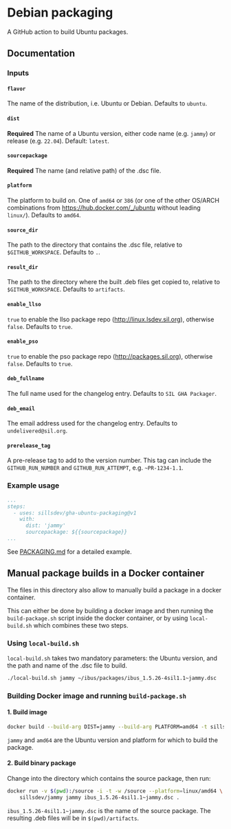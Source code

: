 # Debian packaging

A GitHub action to build Ubuntu packages.

## Documentation

### Inputs

#### `flavor`

The name of the distribution, i.e. Ubuntu or Debian. Defaults to `ubuntu`.

#### `dist`

**Required** The name of a Ubuntu version, either code name (e.g. `jammy`)
or release (e.g. `22.04`). Default: `latest`.

#### `sourcepackage`

**Required** The name (and relative path) of the .dsc file.

#### `platform`

The platform to build on. One of `amd64` or `386` (or one of the other
OS/ARCH combinations from <https://hub.docker.com/_/ubuntu> without
leading `linux/`). Defaults to `amd64`.

#### `source_dir`

The path to the directory that contains the .dsc file, relative to
`$GITHUB_WORKSPACE`. Defaults to `.`.

#### `result_dir`

The path to the directory where the built .deb files get copied to, relative
to `$GITHUB_WORKSPACE`. Defaults to `artifacts`.

#### `enable_llso`

`true` to enable the llso package repo (<http://linux.lsdev.sil.org>),
otherwise `false`. Defaults to `true`.

#### `enable_pso`

`true` to enable the pso package repo (<http://packages.sil.org>),
otherwise `false`. Defaults to `true`.

#### `deb_fullname`

The full name used for the changelog entry. Defaults to `SIL GHA Packager`.

#### `deb_email`

The email address used for the changelog entry. Defaults to `undelivered@sil.org`.

#### `prerelease_tag`

A pre-release tag to add to the version number. This tag can include the
`GITHUB_RUN_NUMBER` and `GITHUB_RUN_ATTEMPT`, e.g. `~PR-1234-1.1`.

### Example usage

```yaml
...
steps:
  - uses: sillsdev/gha-ubuntu-packaging@v1
    with:
      dist: 'jammy'
      sourcepackage: ${{sourcepackage}}
...
```

See [PACKAGING.md](PACKAGING.md) for a detailed example.

## Manual package builds in a Docker container

The files in this directory also allow to manually build a package in
a docker container.

This can either be done by building a docker image and then running
the `build-package.sh` script inside the docker container, or by using
`local-build.sh` which combines these two steps.

### Using `local-build.sh`

`local-build.sh` takes two mandatory parameters: the Ubuntu version, and
the path and name of the .dsc file to build.

```bash
./local-build.sh jammy ~/ibus/packages/ibus_1.5.26-4sil1.1~jammy.dsc
```

### Building Docker image and running `build-package.sh`

#### 1. Build image

```bash
docker build --build-arg DIST=jammy --build-arg PLATFORM=amd64 -t sillsdev/jammy .
```

`jammy` and `amd64` are the Ubuntu version and platform for which to build the
package.

#### 2. Build binary package

Change into the directory which contains the source package, then run:

```bash
docker run -v $(pwd):/source -i -t -w /source --platform=linux/amd64 \
    sillsdev/jammy jammy ibus_1.5.26-4sil1.1~jammy.dsc .
```

`ibus_1.5.26-4sil1.1~jammy.dsc` is the name of the source package. The
resulting .deb files will be in `$(pwd)/artifacts`.
